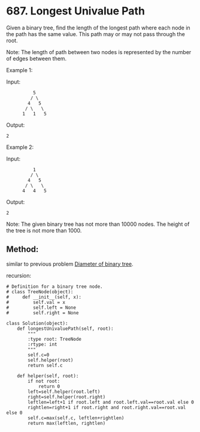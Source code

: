 # 687. Longest Univalue Path

Given a binary tree, find the length of the longest path where each node in the path has the same value. This path may or may not pass through the root.

Note: The length of path between two nodes is represented by the number of edges between them.

Example 1:

Input:

              5
             / \
            4   5
           / \   \
          1   1   5
Output:

    2

Example 2:

Input:

              1
             / \
            4   5
           / \   \
          4   4   5
Output:

    2

Note: The given binary tree has not more than 10000 nodes. The height of the tree is not more than 1000.

## Method:

similar to previous problem [Diameter of binary tree](/tree/Diameter_of_Binary_Tree.md).

recursion:

    # Definition for a binary tree node.
    # class TreeNode(object):
    #     def __init__(self, x):
    #         self.val = x
    #         self.left = None
    #         self.right = None
    
    class Solution(object):
        def longestUnivaluePath(self, root):
            """
            :type root: TreeNode
            :rtype: int
            """
            self.c=0
            self.helper(root)
            return self.c
            
        def helper(self, root):
            if not root:
                return 0
            left=self.helper(root.left)
            right=self.helper(root.right)
            leftlen=left+1 if root.left and root.left.val==root.val else 0
            rightlen=right+1 if root.right and root.right.val==root.val else 0
            self.c=max(self.c, leftlen+rightlen)
            return max(leftlen, rightlen)